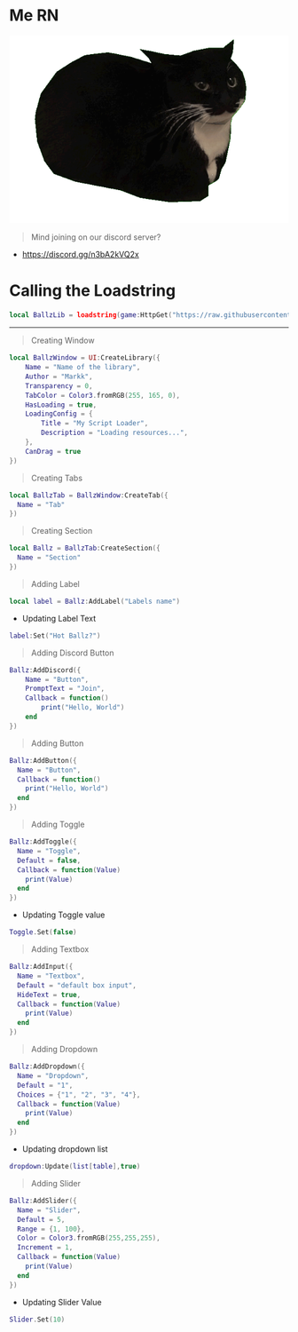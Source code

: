 # Me RN
![Mr Ballz Cat](https://raw.githubusercontent.com/imstupid3/cnS2kULHdG/refs/heads/main/Maxwell-Cat-Expressive-Ears-Alert-Curiou-PNG.png)

> Mind joining on our discord server?

- https://discord.gg/n3bA2kVQ2x

# Calling the Loadstring
```lua 
local BallzLib = loadstring(game:HttpGet("https://raw.githubusercontent.com/imstupid3/cnS2kULHdG/refs/heads/main/Lib/O3KMWLd1snLib2"))()
```

--------------------------------------------------------------------------

> Creating Window
```lua 
local BallzWindow = UI:CreateLibrary({
    Name = "Name of the library",
    Author = "Markk",
    Transparency = 0,
    TabColor = Color3.fromRGB(255, 165, 0),
    HasLoading = true,
    LoadingConfig = {
        Title = "My Script Loader",
        Description = "Loading resources...",
    },
    CanDrag = true
})
```

> Creating Tabs
```lua
local BallzTab = BallzWindow:CreateTab({
  Name = "Tab"
})
```

> Creating Section
```lua
local Ballz = BallzTab:CreateSection({
  Name = "Section"
})
```

> Adding Label
```lua
local label = Ballz:AddLabel("Labels name")
```

- Updating Label Text
```lua
label:Set("Hot Ballz?")
```

> Adding Discord Button
```lua
Ballz:AddDiscord({
	Name = "Button",
	PromptText = "Join",
	Callback = function()
		print("Hello, World")
	end    
})
```

> Adding Button
```lua
Ballz:AddButton({
  Name = "Button",
  Callback = function()
    print("Hello, World")
  end    
})
```

> Adding Toggle
```lua
Ballz:AddToggle({
  Name = "Toggle",
  Default = false,
  Callback = function(Value)
    print(Value)
  end    
})
```

- Updating Toggle value
```lua
Toggle.Set(false)
```

> Adding Textbox
```lua
Ballz:AddInput({
  Name = "Textbox",
  Default = "default box input",
  HideText = true,
  Callback = function(Value)
    print(Value)
  end	  
})
```

> Adding Dropdown
```lua
Ballz:AddDropdown({
  Name = "Dropdown",
  Default = "1",
  Choices = {"1", "2", "3", "4"},
  Callback = function(Value)
    print(Value)
  end    
})
```

- Updating dropdown list
```lua
dropdown:Update(list[table],true)
```

> Adding Slider
```lua
Ballz:AddSlider({
  Name = "Slider",
  Default = 5,
  Range = {1, 100},
  Color = Color3.fromRGB(255,255,255),
  Increment = 1,
  Callback = function(Value)
    print(Value)
  end    
})
```

- Updating Slider Value
```lua
Slider.Set(10)
```
